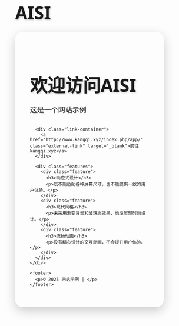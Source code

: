 # AISI


















<!DOCTYPE html>
<html lang="zh-CN">
  <head>
    <meta charset="UTF-8">
    <meta name="viewport" content="width=device-width, initial-scale=1.0">
    <title>欢迎访问AISI</title>
<style>
        * {
            margin: 0;
            padding: 0;
            box-sizing: border-box;
            font-family: 'Segoe UI', 'Microsoft YaHei', sans-serif;
        }
        
        body {
            background: linear-gradient(135deg, #6a11cb 0%, #2575fc 100%);
            color: #fff;
            min-height: 100vh;
            display: flex;
            flex-direction: column;
            justify-content: center;
            align-items: center;
            padding: 20px;
            text-align: center;
        }
        
        .container {
            max-width: 800px;
            width: 100%;
            padding: 40px;
            background: rgba(255, 255, 255, 0.1);
            backdrop-filter: blur(10px);
            border-radius: 20px;
            box-shadow: 0 10px 30px rgba(0, 0, 0, 0.2);
        }
        
        h1 {
            font-size: 3rem;
            margin-bottom: 20px;
            text-shadow: 2px 2px 4px rgba(0, 0, 0, 0.2);
        }
        
        p {
            font-size: 1.2rem;
            line-height: 1.6;
            margin-bottom: 30px;
            max-width: 600px;
            margin-left: auto;
            margin-right: auto;
        }
        
        .link-container {
            margin: 40px 0;
        }
        
        .external-link {
            display: inline-block;
            padding: 15px 40px;
            background: #fff;
            color: #2575fc;
            text-decoration: none;
            font-size: 1.2rem;
            font-weight: 600;
            border-radius: 50px;
            transition: all 0.3s ease;
            box-shadow: 0 5px 15px rgba(0, 0, 0, 0.2);
            position: relative;
            overflow: hidden;
        }
        
        .external-link:hover {
            transform: translateY(-5px);
            box-shadow: 0 10px 20px rgba(0, 0, 0, 0.3);
            background: #f8f9fa;
        }
        
        .external-link:active {
            transform: translateY(0);
        }
        
        .external-link::after {
            content: "→";
            margin-left: 10px;
            transition: transform 0.3s ease;
        }
        
        .external-link:hover::after {
            transform: translateX(5px);
        }
        
        .features {
            display: flex;
            flex-wrap: wrap;
            justify-content: center;
            gap: 20px;
            margin-top: 40px;
        }
        
        .feature {
            flex: 1;
            min-width: 200px;
            padding: 20px;
            background: rgba(255, 255, 255, 0.1);
            border-radius: 15px;
            transition: transform 0.3s ease;
        }
        
        .feature:hover {
            transform: translateY(-10px);
        }
        
        .feature h3 {
            margin-bottom: 10px;
            font-size: 1.3rem;
        }
        
        footer {
            margin-top: 40px;
            font-size: 0.9rem;
            opacity: 0.8;
        }
        
        @media (max-width: 600px) {
            h1 {
                font-size: 2.2rem;
            }
            
            p {
                font-size: 1rem;
            }
            
            .container {
                padding: 25px;
            }
        }
</style>
  </head>
  <body>
    <div class="container">
      <h1>欢迎访问AISI</h1>
      <p>这是一个网站示例</p>

      <div class="link-container">
        <a href="http://www.kangqi.xyz/index.php/app/" class="external-link" target="_blank">前往 kangqi.xyz</a>
      </div>

      <div class="features">
        <div class="feature">
          <h3>响应式设计</h3>
          <p>既不能适配各种屏幕尺寸，也不能提供一致的用户体验。</p>
        </div>
        <div class="feature">
          <h3>现代风格</h3>
          <p>未采用渐变背景和玻璃态效果，也没展现时尚设计。</p>
        </div>
        <div class="feature">
          <h3>流畅动画</h3>
          <p>没有精心设计的交互动画，不会提升用户体验。</p>
        </div>
      </div>
    </div>

    <footer>
      <p>© 2025 网站示例 | </p>
    </footer>
  </body>
</html>
